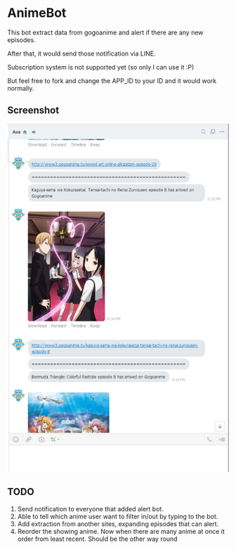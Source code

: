 # AnimeBot

This bot extract data from gogoanime and alert if there are any new episodes.

After that, it would send those notification via LINE.

Subscription system is not supported yet (so only I can use it :P)

But feel free to fork and change the APP_ID to your ID and it would work normally.

## Screenshot

![Screenshot](screenshot.jpg)


## TODO

1. Send notification to everyone that added alert bot.
2. Able to tell which anime user want to filter in/out by typing to the bot.
3. Add extraction from another sites, expanding episodes that can alert.
4. Reorder the showing anime. Now when there are many anime at once it order from least recent. Should be the other way round

